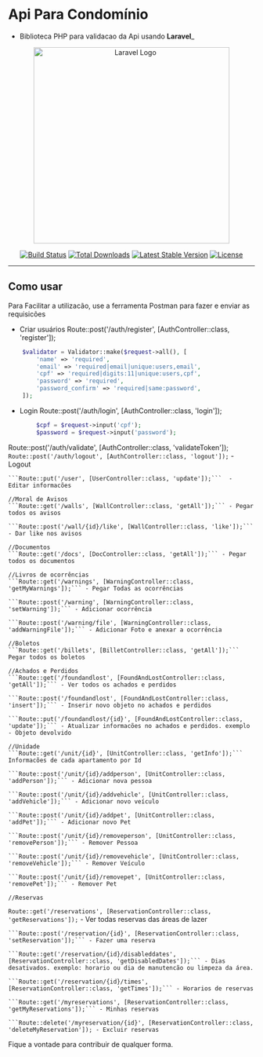 # Api Para Condomínio 
- Biblioteca PHP para validacao da Api usando **Laravel**_

<p align="center"><a href="https://laravel.com" target="_blank"><img src="https://raw.githubusercontent.com/laravel/art/master/logo-lockup/5%20SVG/2%20CMYK/1%20Full%20Color/laravel-logolockup-cmyk-red.svg" width="400" alt="Laravel Logo"></a></p>

<p align="center">
<a href="https://travis-ci.org/laravel/framework"><img src="https://travis-ci.org/laravel/framework.svg" alt="Build Status"></a>
<a href="https://packagist.org/packages/laravel/framework"><img src="https://img.shields.io/packagist/dt/laravel/framework" alt="Total Downloads"></a>
<a href="https://packagist.org/packages/laravel/framework"><img src="https://img.shields.io/packagist/v/laravel/framework" alt="Latest Stable Version"></a>
<a href="https://packagist.org/packages/laravel/framework"><img src="https://img.shields.io/packagist/l/laravel/framework" alt="License"></a>
</p>

-----------------------------------------------------------------------------------------------------------------------

## Como usar
Para Facilitar a utilizacão, use a ferramenta Postman para fazer e enviar as requisicões

- Criar usuários 
Route::post('/auth/register', [AuthController::class, 'register']);

```php
    $validator = Validator::make($request->all(), [
        'name' => 'required',
        'email' => 'required|email|unique:users,email',
        'cpf' => 'required|digits:11|unique:users,cpf',
        'password' => 'required',
        'password_confirm' => 'required|same:password',
    ]);
```

- Login 
Route::post('/auth/login', [AuthController::class, 'login']);
```php
        $cpf = $request->input('cpf');
        $password = $request->input('password');

```

Route::post('/auth/validate', [AuthController::class, 'validateToken']);
    ```Route::post('/auth/logout', [AuthController::class, 'logout']);``` - Logout

    ```Route::put('/user', [UserController::class, 'update']);```  - Editar informacões

    //Moral de Avisos
    ```Route::get('/walls', [WallController::class, 'getAll']);``` - Pegar todos os avisos

    ```Route::post('/wall/{id}/like', [WallController::class, 'like']);``` - Dar like nos avisos

    //Documentos
    ```Route::get('/docs', [DocController::class, 'getAll']);``` - Pegar todos os documentos

    //Livros de ocorrências
    ```Route::get('/warnings', [WarningController::class, 'getMyWarnings']);``` - Pegar Todas as ocorrências

    ```Route::post('/warning', [WarningController::class, 'setWarning']);``` - Adicionar ocorrência

    ```Route::post('/warning/file', [WarningController::class, 'addWarningFile']);``` - Adicionar Foto e anexar a ocorrência

    //Boletos
    ```Route::get('/billets', [BilletController::class, 'getAll']);``` Pegar todos os boletos 

    //Achados e Perdidos 
    ```Route::get('/foundandlost', [FoundAndLostController::class, 'getAll']);``` - Ver todos os achados e perdidos

    ```Route::post('/foundandlost', [FoundAndLostController::class, 'insert']);``` - Inserir novo objeto no achados e perdidos

    ```Route::put('/foundandlost/{id}', [FoundAndLostController::class, 'update']);``` - Atualizar informacões no achados e perdidos. exemplo - Objeto devolvido 

    //Unidade
    ```Route::get('/unit/{id}', [UnitController::class, 'getInfo']);``` Informacões de cada apartamento por Id

    ```Route::post('/unit/{id}/addperson', [UnitController::class, 'addPerson']);``` - Adicionar nova pessoa

    ```Route::post('/unit/{id}/addvehicle', [UnitController::class, 'addVehicle']);``` - Adicionar novo veículo

    ```Route::post('/unit/{id}/addpet', [UnitController::class, 'addPet']);``` - Adicionar novo Pet 

    ```Route::post('/unit/{id}/removeperson', [UnitController::class, 'removePerson']);``` - Remover Pessoa 

    ```Route::post('/unit/{id}/removevehicle', [UnitController::class, 'removeVehicle']);``` - Remover Veículo

    ```Route::post('/unit/{id}/removepet', [UnitController::class, 'removePet']);``` - Remover Pet
     
    //Reservas 
   ```Route::get('/reservations', [ReservationController::class, 'getReservations']);``` - Ver todas reservas das áreas de lazer

    ```Route::post('/reservation/{id}', [ReservationController::class, 'setReservation']);``` - Fazer uma reserva 

    ```Route::get('/reservation/{id}/disableddates', [ReservationController::class, 'getDisabledDates']);``` - Dias desativados. exemplo: horario ou dia de manutencão ou limpeza da área.

    ```Route::get('/reservation/{id}/times', [ReservationController::class, 'getTimes']);``` - Horarios de reservas

    ```Route::get('/myreservations', [ReservationController::class, 'getMyReservations']);``` - Minhas reservas

    ```Route::delete('/myreservation/{id}', [ReservationController::class, 'deleteMyReservation']); - Excluir reservas 



Fique a vontade para contribuir de qualquer forma.